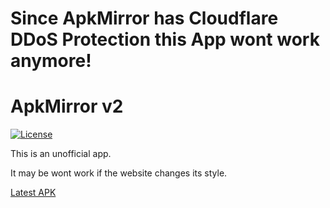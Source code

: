 # Since ApkMirror has Cloudflare DDoS Protection this App wont work anymore!

# ApkMirror v2

[![License](https://img.shields.io/badge/License-MIT-EBA33C.svg)](https://github.com/DerTyp7214/ApkMirror/blob/v2/MIT_LICENSE)

This is an unofficial app.

It may be wont work if the website changes its style.

[Latest APK](https://github.com/DerTyp7214/ApkMirror/raw/v2/app/release/app-release.apk)
